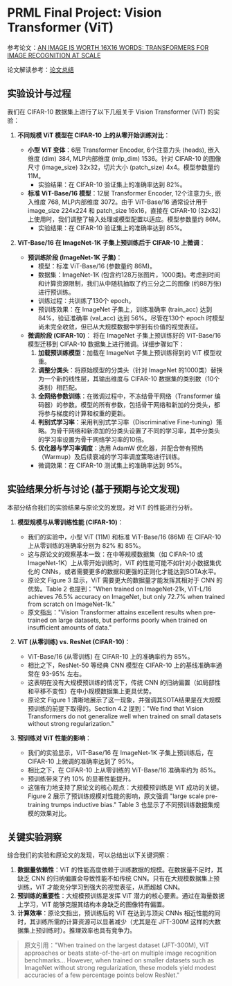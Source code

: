 # PRML Final Project: Vision Transformer (ViT) 

参考论文：[AN IMAGE IS WORTH 16X16 WORDS: TRANSFORMERS FOR IMAGE RECOGNITION AT SCALE](https://arxiv.org/pdf/2010.11929)

论文解读参考：[论文总结](https://acnn8hqx4j1r.feishu.cn/docx/JFdIdMfCJo26OrxhkoPcOOIOnah)

## 实验设计与过程

我们在 CIFAR-10 数据集上进行了以下几组关于 Vision Transformer (ViT) 的实验：

1.  **不同规模 ViT 模型在 CIFAR-10 上的从零开始训练对比**：
    *   **小型 ViT 变体**：6层 Transformer Encoder, 6个注意力头 (heads), 嵌入维度 (dim) 384, MLP内部维度 (mlp_dim) 1536。针对 CIFAR-10 的图像尺寸 (image_size) 32x32，切片大小 (patch_size) 4x4。模型参数量约 11M。
        *   实验结果：在 CIFAR-10 验证集上的准确率达到 82%。
    *   **标准 ViT-Base/16 模型**：12层 Transformer Encoder, 12个注意力头, 嵌入维度 768, MLP内部维度 3072。由于 ViT-Base/16 通常设计用于 image_size 224x224 和 patch_size 16x16，直接在 CIFAR-10 (32x32) 上使用时，我们调整了输入处理或模型配置以适应。模型参数量约 86M。
        *   实验结果：在 CIFAR-10 验证集上的准确率达到 85%。

2.  **ViT-Base/16 在 ImageNet-1K 子集上预训练后于 CIFAR-10 上微调**：
    *   **预训练阶段 (ImageNet-1K 子集)**：
        *   模型：标准 ViT-Base/16 (参数量约 86M)。
        *   数据集：ImageNet-1K (包含约128万张图片，1000类)。考虑到时间和计算资源限制，我们从中随机抽取了约三分之二的图像 (约88万张) 进行预训练。
        *   训练过程：共训练了130个 epoch。
        *   预训练效果：在 ImageNet 子集上，训练准确率 (train_acc) 达到 84%，验证准确率 (val_acc) 达到 56%。尽管在130个 epoch 时模型尚未完全收敛，但已从大规模数据中学到有价值的视觉表征。
    *   **微调阶段 (CIFAR-10)**：
        将在 ImageNet 子集上预训练好的 ViT-Base/16 模型迁移到 CIFAR-10 数据集上进行微调。详细步骤如下：
        1.  **加载预训练模型**：加载在 ImageNet 子集上预训练得到的 ViT 模型权重。
        2.  **调整分类头**：将原始模型的分类头（针对 ImageNet 的1000类）替换为一个新的线性层，其输出维度与 CIFAR-10 数据集的类别数（10个类别）相匹配。
        3.  **全网络参数训练**：在微调过程中，不冻结骨干网络（Transformer 编码器）的参数。模型的所有参数，包括骨干网络和新加的分类头，都将参与梯度的计算和权重的更新。
        4.  **判别式学习率**：采用判别式学习率（Discriminative Fine-tuning）策略。为骨干网络和新添加的分类头设置了不同的学习率，其中分类头的学习率设置为骨干网络学习率的10倍。
        5.  **优化器与学习率调度**：选用 AdamW 优化器，并配合带有预热（Warmup）及后续衰减的学习率调度策略进行训练。
        *   微调效果：在 CIFAR-10 测试集上的准确率达到 95%。

## 实验结果分析与讨论 (基于预期与论文发现)

本部分结合我们的实验结果与原论文的发现，对 ViT 的性能进行分析。

1.  **模型规模与从零训练性能 (CIFAR-10)**：
    *   我们的实验中，小型 ViT (11M) 和标准 ViT-Base/16 (86M) 在 CIFAR-10 上从零训练的准确率分别为 82% 和 85%。
    *   这与原论文的观察基本一致：在中等规模数据集（如 CIFAR-10 或 ImageNet-1K）上从零开始训练时，ViT 的性能可能不如针对小数据集优化的 CNNs，或者需要更多的数据和更强的正则化才能达到SOTA水平。
    *   原论文 Figure 3 显示，ViT 需要更大的数据量才能发挥其相对于 CNN 的优势。Table 2 也提到："When trained on ImageNet-21k, ViT-L/16 achieves 76.5% accuracy on ImageNet, but only 72.7% when trained from scratch on ImageNet-1k."
    *   原文指出："Vision Transformer attains excellent results when pre-trained on large datasets, but performs poorly when trained on insufficient amounts of data."

2.  **ViT (从零训练) vs. ResNet (CIFAR-10)**：
    *   ViT-Base/16 (从零训练) 在 CIFAR-10 上的准确率约为 85%。
    *   相比之下，ResNet-50 等经典 CNN 模型在 CIFAR-10 上的基线准确率通常在 93-95% 左右。
    *   这表明在没有大规模预训练的情况下，传统 CNN 的归纳偏置（如局部性和平移不变性）在中小规模数据集上更具优势。
    *   原论文 Figure 1 清晰地展示了这一现象，并强调其SOTA结果是在大规模预训练的前提下取得的。Section 4.2 提到："We find that Vision Transformers do not generalize well when trained on small datasets without strong regularization."

3.  **预训练对 ViT 性能的影响**：
    *   我们的实验显示，ViT-Base/16 在 ImageNet-1K 子集上预训练后，在 CIFAR-10 上微调的准确率达到了 95%。
    *   相比之下，在 CIFAR-10 上从零训练的 ViT-Base/16 准确率约为 85%。
    *   预训练带来了约 10% 的显著性能提升。
    *   这强有力地支持了原论文的核心观点：大规模预训练是 ViT 成功的关键。Figure 2 展示了预训练规模对性能的影响，原文强调 "large scale pre-training trumps inductive bias." Table 3 也显示了不同预训练数据集规模的效果对比。

## 关键实验洞察

综合我们的实验和原论文的发现，可以总结出以下关键洞察：

1.  **数据量依赖性**：ViT 的性能高度依赖于训练数据的规模。在数据量不足时，其缺乏 CNN 的归纳偏置会导致性能不如传统 CNN。只有在大规模数据集上预训练，ViT 才能充分学习到强大的视觉表征，从而超越 CNN。
2.  **预训练的重要性**：大规模预训练是发挥 ViT 潜力的核心要素。通过在海量数据上学习，ViT 能够克服其结构本身缺乏的图像特有偏置。
3.  **计算效率**：原论文指出，预训练后的 ViT 在达到与顶尖 CNNs 相近性能的同时，其训练所需的计算资源可以显著减少（尤其是在 JFT-300M 这样的大数据集上预训练时）。推理效率也具有竞争力。

> 原文引用："When trained on the largest dataset (JFT-300M), ViT approaches or beats state-of-the-art on multiple image recognition benchmarks... However, when trained on smaller datasets such as ImageNet without strong regularization, these models yield modest accuracies of a few percentage points below ResNet."

